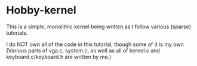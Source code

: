 Hobby-kernel
============

This is a simple, monolithic kernel being written as I follow various (sparse) tutorials. 

I do NOT own all of the code in this tutorial, though some of it is my own (Various parts of vga.c, system.c, as well as all of kernel.c and keyboard.c/keyboard.h are written by me.)
